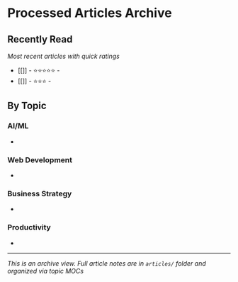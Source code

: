 # Processed Articles Archive

## Recently Read
*Most recent articles with quick ratings*

- [[]] - ⭐⭐⭐⭐⭐ - 
- [[]] - ⭐⭐⭐ - 

## By Topic
### AI/ML
- 

### Web Development
- 

### Business Strategy
- 

### Productivity
- 

---
*This is an archive view. Full article notes are in `articles/` folder and organized via topic MOCs*